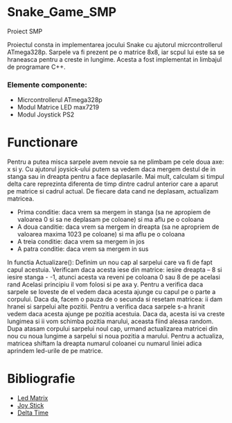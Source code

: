 # Snake_Game_SMP
Proiect SMP

Proiectul consta in implementarea jocului Snake cu ajutorul micrcontrollerul ATmega328p. Sarpele va fi prezent pe o matrice 8x8, iar scpul lui este sa se hraneasca pentru a creste in lungime. Acesta a fost implementat in limbajul de programare C++.

### Elemente componente:

* Micrcontrollerul ATmega328p 
* Modul Matrice LED max7219
* Modul Joystick PS2

# Functionare
Pentru a putea misca sarpele avem nevoie sa ne plimbam pe cele doua axe: x si y. Cu ajutorul joysick-ului putem sa vedem daca mergem destul de in stanga sau in dreapta pentru a face deplasarile. Mai mult, calculam si timpul delta care reprezinta diferenta de timp dintre cadrul anterior care a aparut pe matrice si cadrul actual. De fiecare data cand ne deplasam, actualizam matricea.
*	Prima conditie: daca vrem sa mergem in stanga (sa ne apropiem de valoarea 0 si sa ne deplasam pe coloane) si ma aflu pe o coloana
*	A doua canditie: daca vrem sa mergem in dreapta (sa ne apropriem de valoarea maxima 1023 pe coloane) si ma aflu pe o coloana
*	A treia conditie: daca vrem sa mergem in jos
*	A patra conditie: daca vrem sa mergem in sus

In functia Actualizare():
Definim un nou cap al sarpelui care va fi de fapt capul acestuia.
Verificam daca acesta iese din matrice: iesire dreapta – 8 si iesire stanga - -1, atunci acesta va reveni pe coloana 0 sau 8 de pe acelasi rand
Acelasi principiu il vom folosi si pe axa y.
Pentru a verifica daca sarpele se loveste de el vedem daca acesta ajunge cu capul pe o parte a corpului. Daca da, facem o pauza de o secunda si resetam matricea: ii dam hranei si sarpelui alte pozitii.
Pentru a verifica daca sarpele s-a hranit vedem daca acesta ajunge pe pozitia acestuia. Daca da, acesta isi va creste lungimea si ii vom schimba pozitia marului, aceasta fiind aleasa random. Dupa atasam corpului sarpelui noul cap, urmand actualizarea matricei din nou cu noua lungime a sarpelui si noua pozitia a marului. Pentru a actualiza, matricea shiftam la dreapta numarul coloanei cu numarul liniei adica aprindem led-urile de pe matrice.

# Bibliografie

* [Led Matrix](https://docs.arduino.cc/built-in-examples/display/RowColumnScanning)
* [Joy Stick](https://lastminuteengineers.com/joystick-interfacing-arduino-processing/)
* [Delta Time](https://forum.arduino.cc/t/calculating-delta-time/490002)

